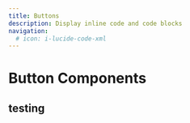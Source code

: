 ```yaml
---
title: Buttons
description: Display inline code and code blocks
navigation:
  # icon: i-lucide-code-xml
---
```


# Button Components

## testing
